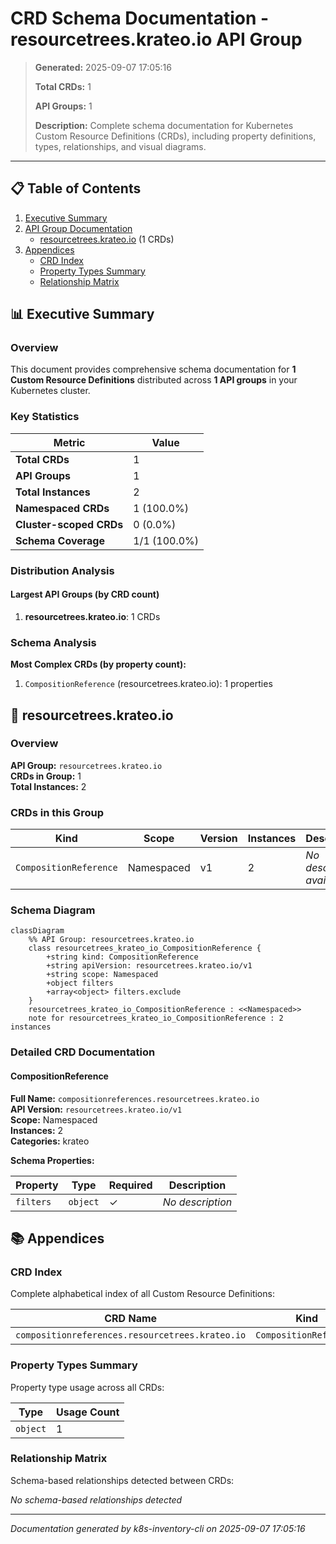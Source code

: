# CRD Schema Documentation - resourcetrees.krateo.io API Group

> **Generated:** 2025-09-07 17:05:16
> 
> **Total CRDs:** 1
> 
> **API Groups:** 1
> 
> **Description:** Complete schema documentation for Kubernetes Custom Resource Definitions (CRDs), including property definitions, types, relationships, and visual diagrams.

---

## 📋 Table of Contents

1. [Executive Summary](#-executive-summary)
2. [API Group Documentation](#-api-group-documentation)
   - [resourcetrees.krateo.io](#resourcetreeskrateoio) (1 CRDs)
3. [Appendices](#-appendices)
   - [CRD Index](#crd-index)
   - [Property Types Summary](#property-types-summary)
   - [Relationship Matrix](#relationship-matrix)

## 📊 Executive Summary

### Overview

This document provides comprehensive schema documentation for **1 Custom Resource Definitions** distributed across **1 API groups** in your Kubernetes cluster.

### Key Statistics

| Metric | Value |
|--------|-------|
| **Total CRDs** | 1 |
| **API Groups** | 1 |
| **Total Instances** | 2 |
| **Namespaced CRDs** | 1 (100.0%) |
| **Cluster-scoped CRDs** | 0 (0.0%) |
| **Schema Coverage** | 1/1 (100.0%) |

### Distribution Analysis

#### Largest API Groups (by CRD count)

1. **resourcetrees.krateo.io**: 1 CRDs

### Schema Analysis

**Most Complex CRDs (by property count):**

1. `CompositionReference` (resourcetrees.krateo.io): 1 properties


## 📁 resourcetrees.krateo.io

### Overview

**API Group:** `resourcetrees.krateo.io`  
**CRDs in Group:** 1  
**Total Instances:** 2

### CRDs in this Group

| Kind | Scope | Version | Instances | Description |
|------|-------|---------|-----------|-------------|
| `CompositionReference` | Namespaced | v1 | 2 | *No description available* |

### Schema Diagram

```mermaid
classDiagram
    %% API Group: resourcetrees.krateo.io
    class resourcetrees_krateo_io_CompositionReference {
        +string kind: CompositionReference
        +string apiVersion: resourcetrees.krateo.io/v1
        +string scope: Namespaced
        +object filters
        +array<object> filters.exclude
    }
    resourcetrees_krateo_io_CompositionReference : <<Namespaced>>
    note for resourcetrees_krateo_io_CompositionReference : 2 instances
```
### Detailed CRD Documentation

#### CompositionReference

**Full Name:** `compositionreferences.resourcetrees.krateo.io`  
**API Version:** `resourcetrees.krateo.io/v1`  
**Scope:** Namespaced  
**Instances:** 2  
**Categories:** krateo  

**Schema Properties:**

| Property | Type | Required | Description |
|----------|------|----------|-------------|
| `filters` | `object` | ✓ | *No description* |




## 📚 Appendices

### CRD Index

Complete alphabetical index of all Custom Resource Definitions:

| CRD Name | Kind | API Group | Scope | Instances |
|----------|------|-----------|-------|-----------|
| `compositionreferences.resourcetrees.krateo.io` | `CompositionReference` | `resourcetrees.krateo.io` | Namespaced | 2 |

### Property Types Summary

Property type usage across all CRDs:

| Type | Usage Count |
|------|-------------|
| `object` | 1 |

### Relationship Matrix

Schema-based relationships detected between CRDs:

*No schema-based relationships detected*


---

*Documentation generated by k8s-inventory-cli on 2025-09-07 17:05:16*